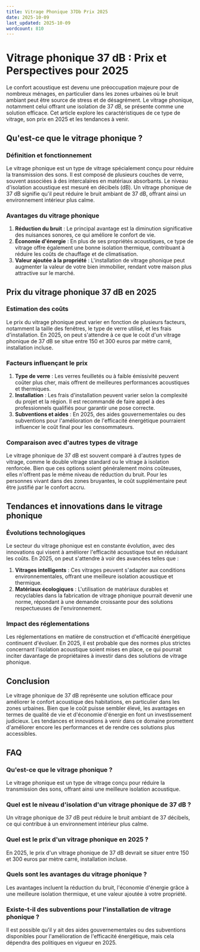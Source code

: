 ```yaml
---
title: Vitrage Phonique 37Db Prix 2025
date: 2025-10-09
last_updated: 2025-10-09
wordcount: 810
---
```


# Vitrage phonique 37 dB : Prix et Perspectives pour 2025

Le confort acoustique est devenu une préoccupation majeure pour de nombreux ménages, en particulier dans les zones urbaines où le bruit ambiant peut être source de stress et de désagrément. Le vitrage phonique, notamment celui offrant une isolation de 37 dB, se présente comme une solution efficace. Cet article explore les caractéristiques de ce type de vitrage, son prix en 2025 et les tendances à venir.

## Qu'est-ce que le vitrage phonique ?

### Définition et fonctionnement

Le vitrage phonique est un type de vitrage spécialement conçu pour réduire la transmission des sons. Il est composé de plusieurs couches de verre, souvent associées à des intercalaires en matériaux absorbants. Le niveau d'isolation acoustique est mesuré en décibels (dB). Un vitrage phonique de 37 dB signifie qu'il peut réduire le bruit ambiant de 37 dB, offrant ainsi un environnement intérieur plus calme.

### Avantages du vitrage phonique

1. **Réduction du bruit** : Le principal avantage est la diminution significative des nuisances sonores, ce qui améliore le confort de vie.
2. **Économie d'énergie** : En plus de ses propriétés acoustiques, ce type de vitrage offre également une bonne isolation thermique, contribuant à réduire les coûts de chauffage et de climatisation.
3. **Valeur ajoutée à la propriété** : L'installation de vitrage phonique peut augmenter la valeur de votre bien immobilier, rendant votre maison plus attractive sur le marché.

## Prix du vitrage phonique 37 dB en 2025

### Estimation des coûts

Le prix du vitrage phonique peut varier en fonction de plusieurs facteurs, notamment la taille des fenêtres, le type de verre utilisé, et les frais d'installation. En 2025, on peut s'attendre à ce que le coût d'un vitrage phonique de 37 dB se situe entre 150 et 300 euros par mètre carré, installation incluse. 

### Facteurs influençant le prix

1. **Type de verre** : Les verres feuilletés ou à faible émissivité peuvent coûter plus cher, mais offrent de meilleures performances acoustiques et thermiques.
2. **Installation** : Les frais d'installation peuvent varier selon la complexité du projet et la région. Il est recommandé de faire appel à des professionnels qualifiés pour garantir une pose correcte.
3. **Subventions et aides** : En 2025, des aides gouvernementales ou des subventions pour l'amélioration de l'efficacité énergétique pourraient influencer le coût final pour les consommateurs.

### Comparaison avec d'autres types de vitrage

Le vitrage phonique de 37 dB est souvent comparé à d'autres types de vitrage, comme le double vitrage standard ou le vitrage à isolation renforcée. Bien que ces options soient généralement moins coûteuses, elles n'offrent pas le même niveau de réduction du bruit. Pour les personnes vivant dans des zones bruyantes, le coût supplémentaire peut être justifié par le confort accru.

## Tendances et innovations dans le vitrage phonique

### Évolutions technologiques

Le secteur du vitrage phonique est en constante évolution, avec des innovations qui visent à améliorer l'efficacité acoustique tout en réduisant les coûts. En 2025, on peut s'attendre à voir des avancées telles que :

1. **Vitrages intelligents** : Ces vitrages peuvent s'adapter aux conditions environnementales, offrant une meilleure isolation acoustique et thermique.
2. **Matériaux écologiques** : L'utilisation de matériaux durables et recyclables dans la fabrication de vitrage phonique pourrait devenir une norme, répondant à une demande croissante pour des solutions respectueuses de l'environnement.

### Impact des réglementations

Les réglementations en matière de construction et d'efficacité énergétique continuent d'évoluer. En 2025, il est probable que des normes plus strictes concernant l'isolation acoustique soient mises en place, ce qui pourrait inciter davantage de propriétaires à investir dans des solutions de vitrage phonique.

## Conclusion

Le vitrage phonique de 37 dB représente une solution efficace pour améliorer le confort acoustique des habitations, en particulier dans les zones urbaines. Bien que le coût puisse sembler élevé, les avantages en termes de qualité de vie et d'économie d'énergie en font un investissement judicieux. Les tendances et innovations à venir dans ce domaine promettent d'améliorer encore les performances et de rendre ces solutions plus accessibles.

## FAQ

### Qu'est-ce que le vitrage phonique ?

Le vitrage phonique est un type de vitrage conçu pour réduire la transmission des sons, offrant ainsi une meilleure isolation acoustique.

### Quel est le niveau d'isolation d'un vitrage phonique de 37 dB ?

Un vitrage phonique de 37 dB peut réduire le bruit ambiant de 37 décibels, ce qui contribue à un environnement intérieur plus calme.

### Quel est le prix d'un vitrage phonique en 2025 ?

En 2025, le prix d'un vitrage phonique de 37 dB devrait se situer entre 150 et 300 euros par mètre carré, installation incluse.

### Quels sont les avantages du vitrage phonique ?

Les avantages incluent la réduction du bruit, l'économie d'énergie grâce à une meilleure isolation thermique, et une valeur ajoutée à votre propriété.

### Existe-t-il des subventions pour l'installation de vitrage phonique ?

Il est possible qu'il y ait des aides gouvernementales ou des subventions disponibles pour l'amélioration de l'efficacité énergétique, mais cela dépendra des politiques en vigueur en 2025.